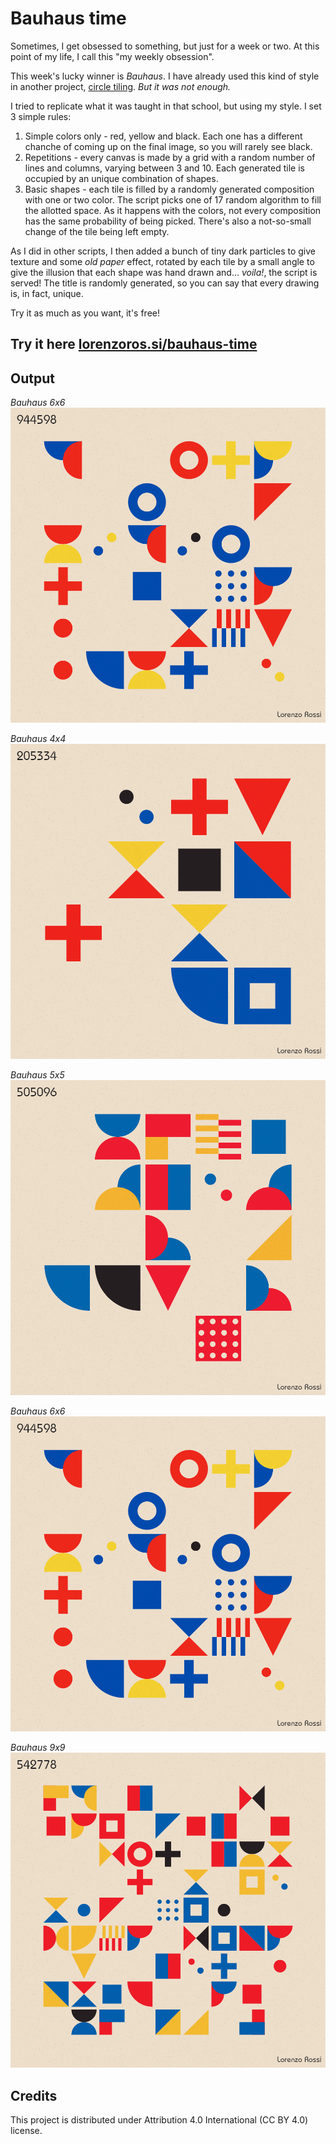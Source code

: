 # Bauhaus time

Sometimes, I get obsessed to something, but just for a week or two. At this point of my life, I call this "my weekly obsession".

This week's lucky winner is *Bauhaus*. I have already used this kind of style in another project, [circle tiling](https://github.com/lorossi/circle-tiling). *But it was not enough.*

I tried to replicate what it was taught in that school, but using my style. I set 3 simple rules:

1. Simple colors only - red, yellow and black. Each one has a different chanche of coming up on the final image, so you will rarely see black.
1. Repetitions - every canvas is made by a grid with a random number of lines and columns, varying between 3 and 10. Each generated tile is occupied by an unique combination of shapes.
1. Basic shapes - each tile is filled by a randomly generated composition with one or two color. The script picks one of 17 random algorithm to fill the allotted space. As it happens with the colors, not every composition has the same probability of being picked. There's also a not-so-small change of the tile being left empty.

As I did in other scripts, I then added a bunch of tiny dark particles to give texture and some *old paper* effect, rotated by each tile by a small angle to give the illusion that each shape was hand drawn and... *voila!*, the script is served! The title is randomly generated, so you can say that every drawing is, in fact, unique.

Try it as much as you want, it's free!

## Try it here [lorenzoros.si/bauhaus-time](https://lorenzoros.si/bauhaus-time/)

## Output

*Bauhaus 6x6*
![bauhaus-6x6](output/Bauhaus-6x6.png)

*Bauhaus 4x4*
![bauhaus-4x4](output/Bauhaus-4x4.png)

*Bauhaus 5x5*
![bauhaus-5x5](output/Bauhaus-5x5.png)

*Bauhaus 6x6*
![bauhaus-6x6](output/Bauhaus-6x6.png)

*Bauhaus 9x9*
![bauhaus-9x9](output/Bauhaus-9x9.png)

## Credits

This project is distributed under Attribution 4.0 International (CC BY 4.0) license.
